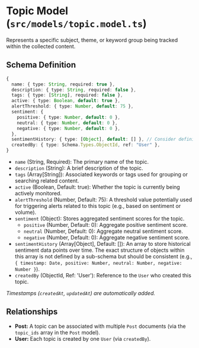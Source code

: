 # Topic Model (`src/models/topic.model.ts`)

Represents a specific subject, theme, or keyword group being tracked within the collected content.

## Schema Definition

```typescript
{
  name: { type: String, required: true },
  description: { type: String, required: false },
  tags: { type: [String], required: false },
  active: { type: Boolean, default: true },
  alertThreshold: { type: Number, default: 75 },
  sentiment: {
    positive: { type: Number, default: 0 },
    neutral: { type: Number, default: 0 },
    negative: { type: Number, default: 0 },
  },
  sentimentHistory: { type: [Object], default: [] }, // Consider defining a sub-schema if structure is consistent
  createdBy: { type: Schema.Types.ObjectId, ref: "User" },
}
```

-   `name` (String, Required): The primary name of the topic.
-   `description` (String): A brief description of the topic.
-   `tags` (Array[String]): Associated keywords or tags used for grouping or searching related content.
-   `active` (Boolean, Default: true): Whether the topic is currently being actively monitored.
-   `alertThreshold` (Number, Default: 75): A threshold value potentially used for triggering alerts related to this topic (e.g., based on sentiment or volume).
-   `sentiment` (Object): Stores aggregated sentiment scores for the topic.
    -   `positive` (Number, Default: 0): Aggregate positive sentiment score.
    -   `neutral` (Number, Default: 0): Aggregate neutral sentiment score.
    -   `negative` (Number, Default: 0): Aggregate negative sentiment score.
-   `sentimentHistory` (Array[Object], Default: []): An array to store historical sentiment data points over time. The exact structure of objects within this array is not defined by a sub-schema but should be consistent (e.g., `{ timestamp: Date, positive: Number, neutral: Number, negative: Number }`).
-   `createdBy` (ObjectId, Ref: 'User'): Reference to the `User` who created this topic.

*Timestamps (`createdAt`, `updatedAt`) are automatically added.* 

## Relationships

-   **Post:** A topic can be associated with multiple `Post` documents (via the `topic_ids` array in the `Post` model).
-   **User:** Each topic is created by one `User` (via `createdBy`). 